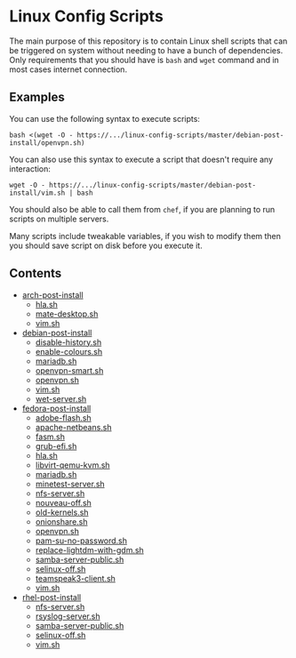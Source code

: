# Linux Config Scripts

The main purpose of this repository is to contain Linux shell scripts
that can be triggered on system without needing to have a bunch of dependencies.
Only requirements that you should have is `bash` and `wget` command
and in most cases internet connection.

## Examples
You can use the following syntax to execute scripts:
```
bash <(wget -O - https://.../linux-config-scripts/master/debian-post-install/openvpn.sh)
```

You can also use this syntax to execute a script that doesn't require any interaction:
```
wget -O - https://.../linux-config-scripts/master/debian-post-install/vim.sh | bash
```

You should also be able to call them from `chef`, if you are planning to run scripts on multiple servers.

Many scripts include tweakable variables, if you wish to modify them then
you should save script on disk before you execute it.

## Contents

 * [arch-post-install](./arch-post-install)
   * [hla.sh](./arch-post-install/hla.sh)
   * [mate-desktop.sh](./arch-post-install/mate-desktop.sh)
   * [vim.sh](./arch-post-install/vim.sh)
 * [debian-post-install](./debian-post-install)
   * [disable-history.sh](./debian-post-install/disable-history.sh)
   * [enable-colours.sh](./debian-post-install/enable-colours.sh)
   * [mariadb.sh](./debian-post-install/mariadb.sh)
   * [openvpn-smart.sh](./debian-post-install/openvpn-smart.sh)
   * [openvpn.sh](./debian-post-install/openvpn.sh)
   * [vim.sh](./debian-post-install/vim.sh)
   * [wet-server.sh](./debian-post-install/wet-server.sh)
 * [fedora-post-install](./fedora-post-install)
   * [adobe-flash.sh](./fedora-post-install/adobe-flash.sh)
   * [apache-netbeans.sh](./fedora-post-install/apache-netbeans.sh)
   * [fasm.sh](./fedora-post-install/fasm.sh)
   * [grub-efi.sh](./fedora-post-install/grub-efi.sh)
   * [hla.sh](./fedora-post-install/hla.sh)
   * [libvirt-qemu-kvm.sh](./fedora-post-install/libvirt-qemu-kvm.sh)
   * [mariadb.sh](./fedora-post-install/mariadb.sh)
   * [minetest-server.sh](./fedora-post-install/minetest-server.sh)
   * [nfs-server.sh](./fedora-post-install/nfs-server.sh)
   * [nouveau-off.sh](./fedora-post-install/nouveau-off.sh)
   * [old-kernels.sh](./fedora-post-install/old-kernels.sh)
   * [onionshare.sh](./fedora-post-install/onionshare.sh)
   * [openvpn.sh](./fedora-post-install/openvpn.sh)
   * [pam-su-no-password.sh](./fedora-post-install/pam-su-no-password.sh)
   * [replace-lightdm-with-gdm.sh](./fedora-post-install/replace-lightdm-with-gdm.sh)
   * [samba-server-public.sh](./fedora-post-install/samba-server-public.sh)
   * [selinux-off.sh](./fedora-post-install/selinux-off.sh)
   * [teamspeak3-client.sh](./fedora-post-install/teamspeak3-client.sh)
   * [vim.sh](./fedora-post-install/vim.sh)
 * [rhel-post-install](./rhel-post-install)
   * [nfs-server.sh](./rhel-post-install/nfs-server.sh)
   * [rsyslog-server.sh](./rhel-post-install/rsyslog-server.sh)
   * [samba-server-public.sh](./rhel-post-install/samba-server-public.sh)
   * [selinux-off.sh](./rhel-post-install/selinux-off.sh)
   * [vim.sh](./rhel-post-install/vim.sh)


